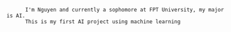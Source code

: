           I'm Nguyen and currently a sophomore at FPT University, my major is AI.
          This is my first AI project using machine learning
